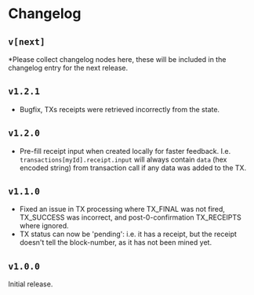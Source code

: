 # Changelog

## `v[next]`

*Please collect changelog nodes here,
 these will be included in the changelog entry for the next release.
 
## `v1.2.1`

- Bugfix, TXs receipts were retrieved incorrectly from the state.

## `v1.2.0`

- Pre-fill receipt input when created locally for faster feedback. 
 I.e. `transactions[myId].receipt.input` will always contain `data` (hex encoded string) from transaction call if any data was added to the TX.

## `v1.1.0`

- Fixed an issue in TX processing where TX_FINAL was not fired,
 TX_SUCCESS was incorrect, and post-0-confirmation TX_RECEIPTS where ignored.
- TX status can now be 'pending': i.e. it has a receipt, 
 but the receipt doesn't tell the block-number, as it has not been mined yet.

## `v1.0.0`

Initial release.

